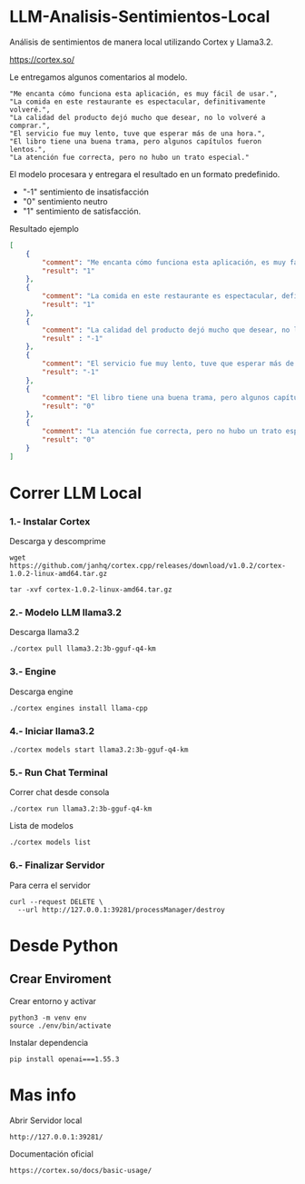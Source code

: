 # LLM-Analisis-Sentimientos-Local
Análisis de sentimientos de manera local utilizando Cortex y Llama3.2.

https://cortex.so/


Le entregamos algunos comentarios al modelo.

```
"Me encanta cómo funciona esta aplicación, es muy fácil de usar.",
"La comida en este restaurante es espectacular, definitivamente volveré.",
"La calidad del producto dejó mucho que desear, no lo volveré a comprar.",
"El servicio fue muy lento, tuve que esperar más de una hora.",
"El libro tiene una buena trama, pero algunos capítulos fueron lentos.",
"La atención fue correcta, pero no hubo un trato especial."
```

El modelo procesara y entregara el resultado en un formato predefinido.

- "-1" sentimiento de insatisfacción
- "0"  sentimiento neutro 
- "1"  sentimiento de satisfacción. 

Resultado ejemplo
```json
[
    {
        "comment": "Me encanta cómo funciona esta aplicación, es muy fácil de usar.",
        "result": "1"
    },
    {
        "comment": "La comida en este restaurante es espectacular, definitivamente volveré.",
        "result": "1"
    },
    {
        "comment": "La calidad del producto dejó mucho que desear, no lo volveré a comprar.",
        "result" : "-1"
    },
    {   
        "comment": "El servicio fue muy lento, tuve que esperar más de una hora.",
        "result": "-1" 
    },
    {
        "comment": "El libro tiene una buena trama, pero algunos capítulos fueron lentos.",
        "result": "0"
    },
    {
        "comment": "La atención fue correcta, pero no hubo un trato especial.",
        "result": "0"
    }
]
```



# Correr LLM Local


### 1.- Instalar Cortex

Descarga y descomprime
```
wget https://github.com/janhq/cortex.cpp/releases/download/v1.0.2/cortex-1.0.2-linux-amd64.tar.gz

tar -xvf cortex-1.0.2-linux-amd64.tar.gz
````


### 2.- Modelo LLM llama3.2
Descarga llama3.2

```
./cortex pull llama3.2:3b-gguf-q4-km
````


### 3.- Engine
Descarga engine

```
./cortex engines install llama-cpp 
````

### 4.- Iniciar llama3.2

```
./cortex models start llama3.2:3b-gguf-q4-km

````

### 5.- Run Chat Terminal
Correr chat desde consola
```
./cortex run llama3.2:3b-gguf-q4-km
```

Lista de modelos
```
./cortex models list
```

### 6.- Finalizar Servidor
Para cerra el servidor 
```
curl --request DELETE \
  --url http://127.0.0.1:39281/processManager/destroy

```


# Desde Python

## Crear Enviroment

Crear entorno y activar
```
python3 -m venv env
source ./env/bin/activate
```

Instalar dependencia 
```
pip install openai===1.55.3
```


# Mas info

Abrir Servidor local
```
http://127.0.0.1:39281/
```
Documentación oficial
```
https://cortex.so/docs/basic-usage/
```
